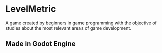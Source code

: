 # LevelMetric
A game created by beginners in game programming with the objective of studies about the most relevant areas of game development.

## Made in Godot Engine
